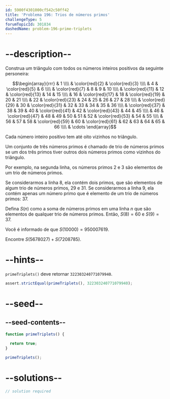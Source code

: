 ```yaml
---
id: 5900f4301000cf542c50ff42
title: 'Problema 196: Trios de números primos'
challengeType: 5
forumTopicId: 301834
dashedName: problem-196-prime-triplets
---
```


# --description--

Construa um triângulo com todos os números inteiros positivos da seguinte personeira:

$$\begin{array}{rrr} &  1 \\\\ &  \color{red}{2} &  \color{red}{3} \\\\ &  4 & \color{red}{5} &  6 \\\\ &  \color{red}{7} &  8 &  9 & 10 \\\\ & \color{red}{11} & 12 & \color{red}{13} & 14 & 15  \\\\ & 16 & \color{red}{17} & 18 & \color{red}{19} & 20 & 21 \\\\ & 22 & \color{red}{23} & 24 & 25 & 26 & 27 & 28 \\\\ & \color{red}{29} & 30 & \color{red}{31} & 32 & 33 & 34 & 35 & 36 \\\\ & \color{red}{37} & 38 & 39 & 40 & \color{red}{41} & 42 & \color{red}{43} & 44 & 45 \\\\ & 46 & \color{red}{47} & 48 & 49 & 50 & 51 & 52 & \color{red}{53} & 54 & 55 \\\\ & 56 & 57 & 58 & \color{red}{59} & 60 & \color{red}{61} & 62 & 63 & 64 & 65 & 66 \\\\ & \cdots \end{array}$$

Cada número inteiro positivo tem até oito vizinhos no triângulo.

Um conjunto de três números primos é chamado de trio de números primos se um dos três primos tiver outros dois números primos como vizinhos do triângulo.

Por exemplo, na segunda linha, os números primos 2 e 3 são elementos de um trio de números primos.

Se considerarmos a linha 8, ela contém dois primos, que são elementos de algum trio de números primos, 29 e 31. Se considerarmos a linha 9, ela contém apenas um número primo que é elemento de um trio de números primos: 37.

Defina $S(n)$ como a soma de números primos em uma linha $n$ que são elementos de qualquer trio de números primos. Então, $S(8) = 60$ e $S(9) = 37$.

Você é informado de que $S(10000) = 950007619$.

Encontre $S(5678027) + S(7208785)$.

# --hints--

`primeTriplets()` deve retornar `322303240771079940`.

```js
assert.strictEqual(primeTriplets(), 322303240771079940);
```

# --seed--

## --seed-contents--

```js
function primeTriplets() {

  return true;
}

primeTriplets();
```

# --solutions--

```js
// solution required
```
